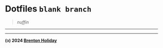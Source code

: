 # Dotfiles `blank branch`
 
>  *nuffin*

---

---

**(ɔ) 2024 [Brenton Holiday](https://brenton.holiday)**
